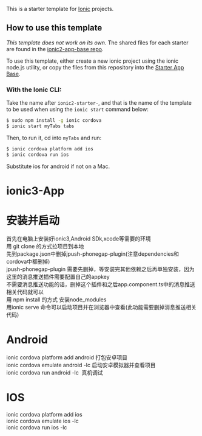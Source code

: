 This is a starter template for [Ionic](http://ionicframework.com/docs/) projects.

## How to use this template

*This template does not work on its own*. The shared files for each starter are found in the [ionic2-app-base repo](https://github.com/ionic-team/ionic2-app-base).

To use this template, either create a new ionic project using the ionic node.js utility, or copy the files from this repository into the [Starter App Base](https://github.com/ionic-team/ionic2-app-base).

### With the Ionic CLI:

Take the name after `ionic2-starter-`, and that is the name of the template to be used when using the `ionic start` command below:

```bash
$ sudo npm install -g ionic cordova
$ ionic start myTabs tabs
```

Then, to run it, cd into `myTabs` and run:

```bash
$ ionic cordova platform add ios
$ ionic cordova run ios
```

Substitute ios for android if not on a Mac.

# ionic3-App


# 安装并启动
 首先在电脑上安装好ionic3,Android SDk,xcode等需要的环境<br />
 用 git clone 的方式拉项目到本地<br />
 先到package.json中删掉jpush-phonegap-plugin(注意dependencies和cordova中都删掉)<br />
jpush-phonegap-plugin 需要先删掉，等安装完其他依赖之后再单独安装，因为这里的消息推送插件需要配置自己的appkey<br />
不需要消息推送功能的话，删掉这个插件和之后app.component.ts中的消息推送相关代码就可以<br />
用 npm install 的方式 安装node_modules<br />
用ionic serve 命令可以启动项目并在浏览器中查看(此功能需要删掉消息推送相关代码)<br />
# Android
ionic cordova platform add android 打包安卓项目<br />
ionic cordova emulate android  -lc 启动安卓模拟器并查看项目<br />
ionic cordova run android -lc  真机调试<br />

# IOS
ionic cordova platform add ios<br />
ionic cordova emulate ios -lc<br />
ionic cordova run ios -lc<br />


